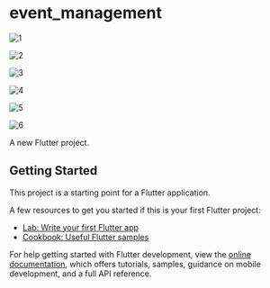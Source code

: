 # event_management

![1](https://github.com/user-attachments/assets/f690b32a-988f-479d-992e-4a8b942f8507)

![2](https://github.com/user-attachments/assets/453a8267-a8b3-45d2-81dc-d9284a834757)

![3](https://github.com/user-attachments/assets/0e28c3d8-5ed0-4867-98fb-3edde9f4271a)

![4](https://github.com/user-attachments/assets/d6c29bce-3ab7-4cdc-8969-912d12f61e55)

![5](https://github.com/user-attachments/assets/5e72d892-9a0a-406f-ae87-9805d31a1024)

![6](https://github.com/user-attachments/assets/f3332aec-a888-4c4a-abc4-2f4e5d4ad4d9)


A new Flutter project.

## Getting Started

This project is a starting point for a Flutter application.

A few resources to get you started if this is your first Flutter project:

- [Lab: Write your first Flutter app](https://docs.flutter.dev/get-started/codelab)
- [Cookbook: Useful Flutter samples](https://docs.flutter.dev/cookbook)

For help getting started with Flutter development, view the
[online documentation](https://docs.flutter.dev/), which offers tutorials,
samples, guidance on mobile development, and a full API reference.
